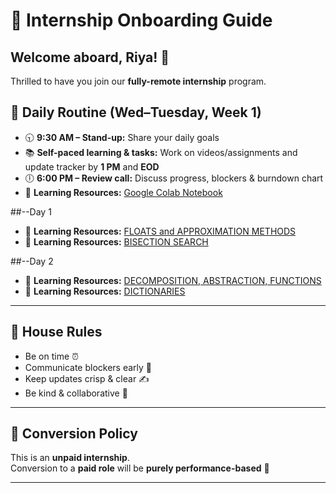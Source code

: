 # 🌟 Internship Onboarding Guide

## Welcome aboard, Riya! 🎉  
Thrilled to have you join our **fully-remote internship** program.  

## 📅 Daily Routine (Wed–Tuesday, Week 1)
- 🕤 **9:30 AM – Stand-up:** Share your daily goals  
- 📚 **Self-paced learning & tasks:** Work on videos/assignments and update tracker by **1 PM** and **EOD**  
- 🕕 **6:00 PM – Review call:** Discuss progress, blockers & burndown chart  
- 🔗 **Learning Resources:** [Google Colab Notebook](https://colab.research.google.com/drive/1DfEu0qu1BA506R8cpkPZ4wZVJWG8sQoo)

##--Day 1 
- 🔗 **Learning Resources:** [FLOATS and APPROXIMATION METHODS](https://www.youtube.com/watch?v=PJ_5VNvJGtA&list=PLUl4u3cNGP62A-ynp6v6-LGBCzeH3VAQB&index=6)
- 🔗 **Learning Resources:** [BISECTION SEARCH](https://www.youtube.com/watch?v=PJ_5VNvJGtA&list=PLUl4u3cNGP62A-ynp6v6-LGBCzeH3VAQB&index=6)

##--Day 2 
- 🔗 **Learning Resources:** [DECOMPOSITION, ABSTRACTION, FUNCTIONS](https://www.youtube.com/watch?v=Qf6OVR8MLnU&list=PLUl4u3cNGP62A-ynp6v6-LGBCzeH3VAQB&index=7)
- 🔗 **Learning Resources:** [DICTIONARIES](https://www.youtube.com/watch?v=lTgLOuaQsvk&list=PLUl4u3cNGP62A-ynp6v6-LGBCzeH3VAQB&index=14)


---

## 📜 House Rules
- Be on time ⏰  
- Communicate blockers early 🛑  
- Keep updates crisp & clear ✍️  
- Be kind & collaborative 🤝  

---

## 💼 Conversion Policy
This is an **unpaid internship**.  
Conversion to a **paid role** will be **purely performance-based** 🚀  

---
